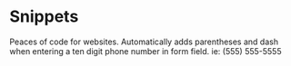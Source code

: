 # Snippets
Peaces of code for websites.
Automatically adds parentheses and dash when entering a ten digit phone number in form field. ie: (555) 555-5555
